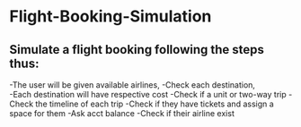 # Flight-Booking-Simulation
 ## Simulate a flight booking following the steps thus:
  -The user will be given available airlines, 
  -Check each destination,  
  -Each destination will have respective cost
  -Check if a unit or two-way trip 
  -Check the timeline of each trip 
  -Check if they have tickets and assign a space for them 
  -Ask acct balance -Check if their airline exist
